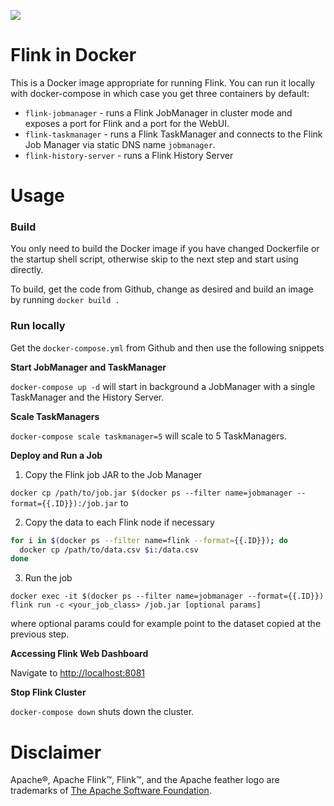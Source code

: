 [![](https://images.microbadger.com/badges/image/maocorte/flink.svg)](http://microbadger.com/images/maocorte/flink "Get your own image badge on microbadger.com")

Flink in Docker
===============

This is a Docker image appropriate for running Flink. You can run it locally with docker-compose in which case you get three containers by default:
* `flink-jobmanager` - runs a Flink JobManager in cluster mode and exposes a port for Flink and a port for the WebUI.
* `flink-taskmanager` - runs a Flink TaskManager and connects to the Flink Job Manager via static DNS name `jobmanager`.
* `flink-history-server` - runs a Flink History Server

Usage
=====

### Build

You only need to build the Docker image if you have changed Dockerfile or the startup shell script, otherwise skip to the next step and start using directly.

To build, get the code from Github, change as desired and build an image by running `docker build .`

### Run locally

Get the `docker-compose.yml` from Github and then use the following snippets

**Start JobManager and TaskManager**

`docker-compose up -d` will start in background a JobManager with a single TaskManager and the History Server.

**Scale TaskManagers**

`docker-compose scale taskmanager=5` will scale to 5 TaskManagers.

**Deploy and Run a Job**

1. Copy the Flink job JAR to the Job Manager

`docker cp /path/to/job.jar $(docker ps --filter name=jobmanager --format={{.ID}}):/job.jar` to

2. Copy the data to each Flink node if necessary

```bash
for i in $(docker ps --filter name=flink --format={{.ID}}); do
  docker cp /path/to/data.csv $i:/data.csv
done
```

3. Run the job

`docker exec -it $(docker ps --filter name=jobmanager --format={{.ID}}) flink run -c <your_job_class> /job.jar [optional params]`

where optional params could for example point to the dataset copied at the previous step.

**Accessing Flink Web Dashboard**

Navigate to [http://localhost:8081](http://localhost:8081)

**Stop Flink Cluster**

`docker-compose down` shuts down the cluster.

Disclaimer
==========

Apache®, Apache Flink™, Flink™, and the Apache feather logo are trademarks of [The Apache Software Foundation](http://apache.org).
